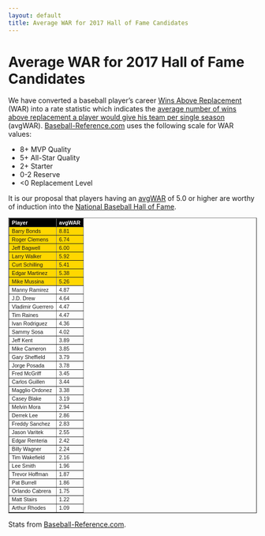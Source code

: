 ```yaml
---
layout: default
title: Average WAR for 2017 Hall of Fame Candidates
---
```

<h1>Average WAR for 2017 Hall of Fame Candidates</h1>
<!--
<div class="meta">November 17, 2017 by TheUmpire</div>
-->
<div class="storycontent">
<!--
<p><a title="Brad Ausmus" href="https://en.wikipedia.org/wiki/Brad_Ausmus#/media/File:Brad_Ausmus_on_August_1,_2015.jpg" target="_blank"><img style="border-bottom: 0px; border-left: 0px; margin: 0px 0px 10px 10px; display: inline; border-top: 0px; border-right: 0px" title="brad_ausmus" border="0" alt="brad_ausmus" align="right" src="{{ site.url }}{{ site.baseurl }}/assets/images/brad_ausmus.jpg" width="146" height="217" /></a></p>
<p><a href="http://www.baseball-reference.com/players/g/griffke02.shtml">Ken Griffey</a> leads the pack of first-year candidates.</p>
<p><a href="http://www.baseball-reference.com/players/a/ausmubr01.shtml">Brad Ausmus</a> looks to be <a href="{{ site.url }}{{ site.baseurl }}/pages/lenny-harris-for-hall-of-fame-huh.html">this year’s Lenny Harris</a>.</p>
-->
<p>We have converted a baseball player’s career <a href="http://saberlibrary.com/misc/war/">Wins Above Replacement</a> (WAR) into a rate statistic which indicates the <a href="{{ site.url }}{{ site.baseurl }}/pages/avg-war.html">average number of wins above replacement a player would give his team per single season</a> (avgWAR). <a href="http://www.baseball-reference.com">Baseball-Reference.com</a> uses the following scale for WAR values:</p>
<ul>
<li>8+ MVP Quality </li>
<li>5+ All-Star Quality </li>
<li>2+ Starter </li>
<li>0-2 Reserve </li>
<li>&lt;0 Replacement Level </li>
</ul>
<p>It is our proposal that players having an <a href="{{ site.url }}{{ site.baseurl }}/pages/avg-war.html">avgWAR</a> of 5.0 or higher are worthy of induction into the <a href="http://baseballhall.org/">National Baseball Hall of Fame</a>.</p>
<table style="font-family: arial; font-size: 8pt" border="1" cellspacing="1" cellpadding="2" width="250">
<tbody>
<tr style="background-color: #000000; color: #ffffff; font-weight: bold">
<td>Player</td>
<td>avgWAR</td>
</tr>
<tr style="background-color: #ffd700"><td>Barry Bonds</td><td>8.81</td></tr>
<tr style="background-color: #ffd700"><td>Roger Clemens</td><td>6.74</td></tr>
<tr style="background-color: #ffd700"><td>Jeff Bagwell</td><td>6.00</td></tr>
<tr style="background-color: #ffd700"><td>Larry Walker</td><td>5.92</td></tr>
<tr style="background-color: #ffd700"><td>Curt Schilling</td><td>5.41</td></tr>
<tr style="background-color: #ffd700"><td>Edgar Martinez</td><td>5.38</td></tr>
<tr style="background-color: #ffd700"><td>Mike Mussina</td><td>5.26</td></tr>
<tr><td>Manny Ramirez</td><td>4.87</td></tr>
<tr><td>J.D. Drew</td><td>4.64</td></tr>
<tr><td>Vladimir Guerrero</td><td>4.47</td></tr>
<tr><td>Tim Raines</td><td>4.47</td></tr>
<tr><td>Ivan Rodriguez</td><td>4.36</td></tr>
<tr><td>Sammy Sosa</td><td>4.02</td></tr>
<tr><td>Jeff Kent</td><td>3.89</td></tr>
<tr><td>Mike Cameron</td><td>3.85</td></tr>
<tr><td>Gary Sheffield</td><td>3.79</td></tr>
<tr><td>Jorge Posada</td><td>3.78</td></tr>
<tr><td>Fred McGriff</td><td>3.45</td></tr>
<tr><td>Carlos Guillen</td><td>3.44</td></tr>
<tr><td>Magglio Ordonez</td><td>3.38</td></tr>
<tr><td>Casey Blake</td><td>3.19</td></tr>
<tr><td>Melvin Mora</td><td>2.94</td></tr>
<tr><td>Derrek Lee</td><td>2.86</td></tr>
<tr><td>Freddy Sanchez</td><td>2.83</td></tr>
<tr><td>Jason Varitek</td><td>2.55</td></tr>
<tr><td>Edgar Renteria</td><td>2.42</td></tr>
<tr><td>Billy Wagner</td><td>2.24</td></tr>
<tr><td>Tim Wakefield</td><td>2.16</td></tr>
<tr><td>Lee Smith</td><td>1.96</td></tr>
<tr><td>Trevor Hoffman</td><td>1.87</td></tr>
<tr><td>Pat Burrell</td><td>1.86</td></tr>
<tr><td>Orlando Cabrera</td><td>1.75</td></tr>
<tr><td>Matt Stairs</td><td>1.22</td></tr>
<tr><td>Arthur Rhodes</td><td>1.09</td></tr>
</tbody>
</table>
<p>Stats from <a href="https://www.baseball-reference.com/awards/hof_2017.shtml">Baseball-Reference.com</a>.</p>
 
